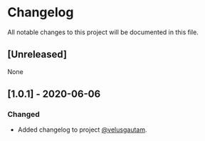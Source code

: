 # Changelog

All notable changes to this project will be documented in this file.

## [Unreleased]

None

## [1.0.1] - 2020-06-06

### Changed

- Added changelog to project [@velusgautam](https://github.com/velusgautam).
